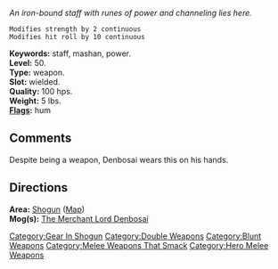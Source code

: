 *An iron-bound staff with runes of power and channeling lies here.*

`Modifies strength by 2 continuous`  
`Modifies hit roll by 10 continuous`

**Keywords:** staff, mashan, power.  
**Level:** 50.  
**Type:** weapon.  
**Slot:** wielded.  
**Quality:** 100 hps.  
**Weight:** 5 lbs.  
**[Flags](:Category:Object_Flags.md "wikilink"):** hum

## Comments

Despite being a weapon, Denbosai wears this on his hands.

## Directions

**Area:** [Shogun](:Category:Shogun.md "wikilink")
([Map](Shogun_Map.md "wikilink"))  
**Mog(s):** [The Merchant Lord
Denbosai](Merchant_Lord_Denbosai.md "wikilink")

[Category:Gear In Shogun](Category:Gear_In_Shogun "wikilink")
[Category:Double Weapons](Category:Double_Weapons "wikilink")
[Category:Blunt Weapons](Category:Blunt_Weapons "wikilink")
[Category:Melee Weapons That
Smack](Category:Melee_Weapons_That_Smack "wikilink") [Category:Hero
Melee Weapons](Category:Hero_Melee_Weapons "wikilink")
